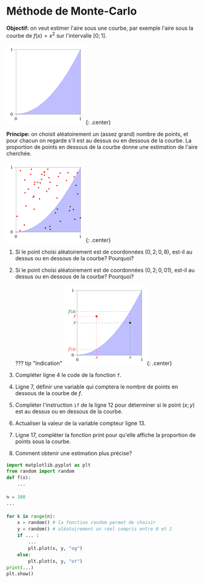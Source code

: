 # Méthode de Monte-Carlo

**Objectif:** on veut estimer l'aire sous une courbe, par exemple l'aire sous la courbe de $f(x)=x^2$ sur l'intervalle $[0 ; 1]$.

![](../images/montecarlo_carre1.png){: .center} 

**Principe:** on choisit aléatoirement un (assez grand) nombre de points, et pour chacun on regarde s'il est au dessus ou en dessous de la courbe. La proportion de points en dessous de la courbe donne une estimation de l'aire cherchée.

![](../images/montecarlo_carre2.png){: .center} 

1. Si le point choisi aléatoirement est de coordonnées $(0,2 ; 0,8)$, est-il au dessus ou en dessous de la courbe? Pourquoi?

2. Si le point choisi aléatoirement est de coordonnées $(0,2 ; 0,01)$, est-il au dessus ou en dessous de la courbe? Pourquoi?

    ??? tip "Indication"
        ![](../images/montecarlo_carre3.png){: .center} 

3. Compléter ligne 4 le code de la fonction `f`.

4. Ligne 7, définir une variable qui comptera le nombre de points en dessous de la courbe de $f$.

5. Compléter l'instruction `if` de la ligne 12 pour déterminer si le point $(x ; y)$ est au dessus ou en dessous de la courbe.

6. Actualiser la valeur de la variable compteur ligne 13.

7. Ligne 17, compléter la fonction print pour qu'elle affiche la proportion de points sous la courbe.

8. Comment obtenir une estimation plus précise?

```python linenums='1' title="À compléter dans l'éditeur"
import matplotlib.pyplot as plt
from random import random
def f(x):
    ...

n = 100
...

for k in range(n):
    x = random() # la fonction random permet de choisir 
    y = random() # aléatoirement un réel compris entre 0 et 1
    if ... :
        ...
        plt.plot(x, y, "og")
    else:
        plt.plot(x, y, "or")
print(...)
plt.show()
```
